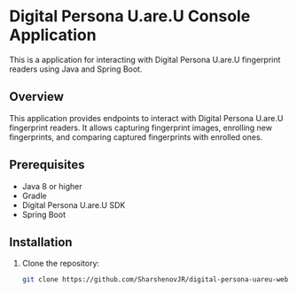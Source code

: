 # Digital Persona U.are.U Console Application

This is a application for interacting with Digital Persona U.are.U fingerprint readers using Java and Spring Boot.

## Overview

This application provides endpoints to interact with Digital Persona U.are.U fingerprint readers. It allows capturing fingerprint images, enrolling new fingerprints, and comparing captured fingerprints with enrolled ones.

## Prerequisites

- Java 8 or higher
- Gradle
- Digital Persona U.are.U SDK
- Spring Boot

## Installation

1. Clone the repository:

   ```bash
   git clone https://github.com/SharshenovJR/digital-persona-uareu-web.git
